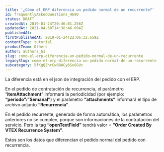 ```yaml
---
title: '¿Cómo el ERP diferencia un pedido normal de un recurrente?'
id: frequentlyAskedQuestions_4690
status: DRAFT
createdAt: 2019-01-24T20:46:01.256Z
updatedAt: 2021-04-30T14:38:46.094Z
publishedAt: 
firstPublishedAt: 2019-01-24T22:06:32.659Z
contentType: tutorial
productTeam: Others
author: authors_61
slug: como-el-erp-diferencia-un-pedido-normal-de-un-recurrente
legacySlug: como-el-erp-diferencia-un-pedido-normal-de-un-recurrente
subcategory: 5fKgQZhrCw88ACy6Su6GUc
---
```


La diferencia está en el json de integración del pedido con el ERP.

En el pedido de contratación de recurrencia, el parámetro &#8220;**itemAttachment**&#8221; informará la periodicidad (por ejemplo: **&#8220;periodo&#8221;:&#8221;Semanal&#8221;**) y el parámetro **&#8220;attachments&#8221;** informará el tipo de archivo adjunto **&#8220;Recurrencia&#8221;**.

En el pedido recurrente, generado de forma automática, los parámetros anteriores no se cumplen, porque son informaciones de la contratación del servicio. Pero la tag **&#8220;openTextField&#8221;** tendrá valor = **“Order Created By VTEX Recurrence System”**.

Estos son los datos que diferencian el pedido normal del pedido con recurrencia.

